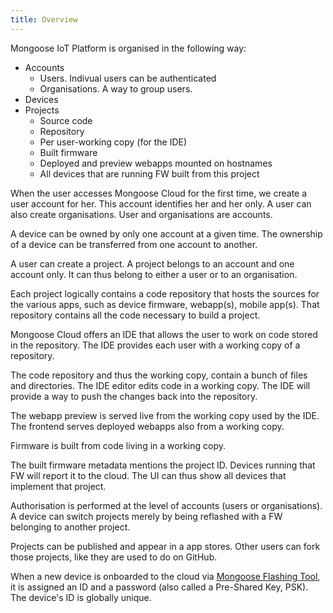 ```yaml
---
title: Overview
---
```


Mongoose IoT Platform is organised in the following way:

- Accounts
   - Users. Indivual users can be authenticated
   - Organisations. A way to group users.
- Devices
- Projects
   - Source code
   - Repository
   - Per user-working copy (for the IDE)
   - Built firmware
   - Deployed and preview webapps mounted on hostnames
   - All devices that are running FW built from this project

When the user accesses Mongoose Cloud for the first time, we create a user
account for her. This account identifies her and her only. A user can also
create organisations. User and organisations are accounts.

A device can be owned by only one account at a given time.
The ownership of a device can be transferred from one account to another.

A user can create a project. A project belongs to an account and one account
only. It can thus belong to either a user or to an organisation.

Each project logically contains a code repository that hosts the sources
for the various apps, such as device firmware, webapp(s), mobile app(s).
That repository contains all the code necessary to build a project.

Mongoose Cloud offers an IDE that allows the user to work on code stored
in the repository. The IDE provides each user with a working copy of a
repository.

The code repository and thus the working copy, contain a bunch of files and
directories. The IDE editor edits code in a working copy.
The IDE will provide a way to push the changes back into the repository.

The webapp preview is served live from the working copy used by the IDE.
The frontend serves deployed webapps also from a working copy.

Firmware is built from code living in a working copy.

The built firmware metadata mentions the project ID. Devices running that FW
will report it to the cloud. The UI can thus show all devices that implement
that project.

Authorisation is performed at the level of accounts (users or organisations).
A device can switch projects merely by being reflashed with a FW belonging to
another project.

Projects can be published and appear in a app stores.
Other users can fork those projects, like they are used to do on GitHub.

When a new device is onboarded to the cloud via
[Mongoose Flashing Tool](https://github.com/cesanta/mft), it is assigned
an ID and a password (also called a Pre-Shared Key, PSK). The device's ID is
globally unique.
